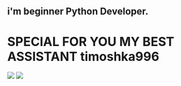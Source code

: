 ## i'm beginner Python Developer.   <h1>SPECIAL FOR YOU MY BEST ASSISTANT timoshka996</h1>
<img src="https://readme-typing-svg.herokuapp.com?size=40&color=FF0000&width=1000&lines=Welcome+To+My+Github">
<img src="https://imgur.com/rilHVxA.png"/>

